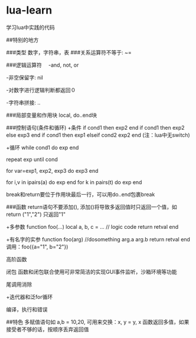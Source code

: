 lua-learn
=========

学习lua中实践的代码

##特别的地方

###类型
数字，字符串，表
###关系运算符不等于: ~=

###逻辑运算符　
-and, not, or

-非空保留字: nil

-对数字进行逻辑判断都返回０

-字符串拼接: ..

###局部变量和作用块
local, do..end块

###控制语句(条件和循环)
+条件
if cond1 then exp2 end
if cond1 then exp2 else exp3 end
if cond1 then
    exp1
elseif cond2
    exp2
end
(注：lua中无switch)

+循环
while cond1 do
    exp
end

repeat
    exp
until cond

for var=exp1, exp2, exp3 do
    exp3
end

for i,v in ipairs(a) do exp end
for k in pairs(t) do exp end

break和return要位于作用块最后一行，可以用do..end包裹break

###函数
return语句不要添加(), 添加()将导致多返回值时只返回一个值，如
return ("1","2") 只返回"1"

+多参数
function foo(...)
    local a, b, c = ...
    // logic code
    return retval
end

+有名字的实参
function foo(arg)
    //dosomething arg.a arg.b
    return retval
end
调用：foo({a="1", b="2"})

高阶函数

闭包
函数和闭包联合使用可非常简洁的实现GUI事件监听，沙箱环境等功能

尾调用消除

+迭代器和泛for循环

编译，执行和错误

##特色
多赋值语句如 a,b = 10,20, 可用来交换：x, y = y, x
函数返回多值，如果接受者不够的话，按顺序丢弃返回值
